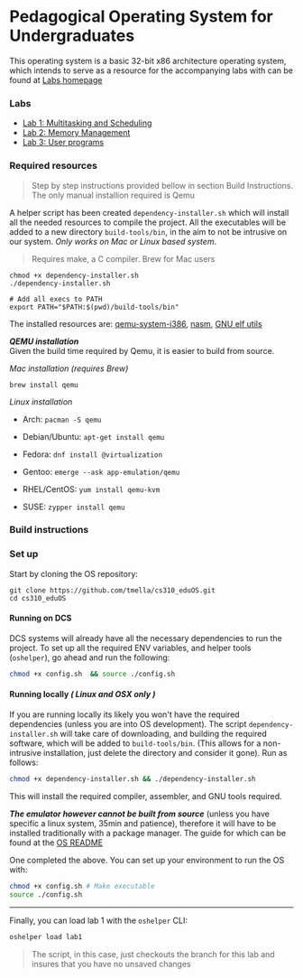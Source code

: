 
# Pedagogical Operating System for Undergraduates 

This operating system is a basic 32-bit x86 architecture operating system, which intends to serve as a resource for the accompanying labs 
with can be found at [Labs homepage](https://github.com/tmella/cs310_eduOS/wiki#welcome-to-the-educational-operating-system)

### Labs 
* [Lab 1: Multitasking and Scheduling
  ](https://github.com/tmella/cs310_eduOS/wiki/Lab-1:-Multitasking-and-Scheduling)
* [Lab 2: Memory Management](https://github.com/tmella/cs310_eduOS/wiki/Lab-2:-Memory-Management)
* [Lab 3: User programs](https://github.com/tmella/cs310_eduOS/wiki/Lab-3:-User-programs)


### Required resources
> Step by step instructions provided bellow in section Build Instructions. The only manual installion required is Qemu


A helper script has been created ``dependency-installer.sh`` which will install all the needed resources to compile the project. 
All the executables will be added to a new directory ``build-tools/bin``, in the aim to not be intrusive on our system. _Only works on Mac or Linux based system_. 
> Requires make, a C compiler. Brew for Mac users
```
chmod +x dependency-installer.sh
./dependency-installer.sh

# Add all execs to PATH
export PATH="$PATH:$(pwd)/build-tools/bin"
```

The installed resources are: [qemu-system-i386](https://www.qemu.org/download/), [nasm](https://github.com/netwide-assembler/nasm), [GNU elf utils](https://github.com/nativeos/i386-elf-toolchain/releases)

***QEMU installation*** <br/>
Given the build time required by Qemu, it is easier to build from source. 

_Mac installation (requires Brew)_
```
brew install qemu
```

_Linux installation_
* Arch: ``pacman -S qemu``

* Debian/Ubuntu: ``apt-get install qemu``

* Fedora: ``dnf install @virtualization``

* Gentoo: ``emerge --ask app-emulation/qemu``

* RHEL/CentOS: ``yum install qemu-kvm``

* SUSE: ``zypper install qemu``

### Build instructions
### Set up
Start by cloning the OS repository: 
```
git clone https://github.com/tmella/cs310_eduOS.git
cd cs310_eduOS
```

#### Running on DCS
DCS systems will already have all the necessary dependencies to run the project. To set up all the required ENV variables, and helper tools (``oshelper``), go ahead and run the following:
```bash
chmod +x config.sh  && source ./config.sh 
```


#### Running locally _( Linux and OSX only )_
If you are running locally its likely you won't have the required dependencies (unless you are into OS development). The script ``dependency-installer.sh`` will take care of downloading, and building the required software, which will be added to ``build-tools/bin``. (This allows for a non-intrusive installation, just delete the directory and consider it gone). Run as follows:
```bash
chmod +x dependency-installer.sh && ./dependency-installer.sh
```
This will install the required compiler, assembler, and GNU tools required. 

***The emulator however cannot be built from source*** (unless you have specific a linux system, 35min and patience), therefore it will have to be installed traditionally with a package manager. The guide for which can be found at the [OS README](https://github.com/tmella/cs310_eduOS/blob/main/README.md)

One completed the above. You can set up your environment to run the OS with:
```bash
chmod +x config.sh # Make executable
source ./config.sh 
```

***

Finally, you can load lab 1 with the ``oshelper`` CLI:
```bash
oshelper load lab1
```
> The script, in this case, just checkouts the branch for this lab and insures that you have no unsaved 
> changes 

